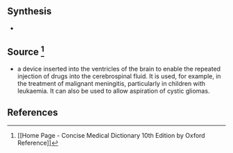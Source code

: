 ## Synthesis
- 
## Source [^1]
- a device inserted into the ventricles of the brain to enable the repeated injection of drugs into the cerebrospinal fluid. It is used, for example, in the treatment of malignant meningitis, particularly in children with leukaemia. It can also be used to allow aspiration of cystic gliomas.
## References

[^1]: [[Home Page - Concise Medical Dictionary 10th Edition by Oxford Reference]]